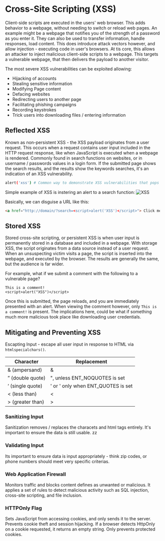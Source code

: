 # Cross-Site Scripting (XSS)

Client-side scripts are executed in the users' web browser. This adds behavior to a webpage, without needing to switch or reload web pages. An example might be a webpage that notifies you of the strength of a password as you enter it. They can also be used to transfer information, handle responses, load content. This does introduce attack vectors however, and allow injection - executing code in user's browsers.  At tis core, this allows an attacker to inject malicious client-side scripts to a webpage. This targets a vulnerable webpage, that then delivers the payload to another visitor. 

The most severe XSS vulnerabilities can be exploited allowing:

* Hijacking of accounts
* Stealing sensitive information
* Modifying Page content
* Defacing websites
* Redirecting users to another page
* Facilitating phishing campaigns
* Recording keystrokes
* Trick users into downloading files / entering information

## Reflected XSS

Known as non-persistent XSS - the XSS payload originates from a user request. This occurs when a request contains user input included in the HTTP request response, like when JavaScript is executed when a webpage is rendered. 
Commonly found in search functions on websites, or in username / passwords values in a login form. If the submitted page shows the search results, and the results show the keywords searches, it's an indication of an XSS vulnerability.

```bash
alert('xss') # Common way to demonstrate XSS vulnerabilities that pops an alert box
```

Simple example of XSS is instering an alert to a search function:
![XSS](/Users/christopherboyd/repos/Samples/VHL/xss-05.png)

Basically, we can disguise a URL like this:
```html
<a href="http://domain/?search=<script>alert('XSS')</script>"> Click me!</a>
```

## Stored XSS

Stored cross-site scripting, or persistent XSS is when user input is permanently stored in a database and included in a webpage. With storage XSS, the script originates from a data source instead of a user request. When an unsuspecting victim visits a page, the script is inserted into the webpage, and executed by the browser. The results are generally the same, but the audience is far wider.

For example, what if we submit a comment with the following to a vulnerable page?
```text
This is a comment!
<script>alert("XSS")</script>
```

Once this is submitted, the page reloads, and you are immediately presented with an alert. When viewing the comment however, only `This is a comment!` is present. The implications here, could be what if something much more malicious took place like downloading user credentials. 

## Mitigating and Preventing XSS

Escapting Input - escape all user input in response to HTML via `htmlspecialchars()`.  

| Character        | Replacement                                  |
| ---------------- | -------------------------------------------- |
| & (ampersand)    | &amp;                                        |
| ” (double quote) | &quot;, unless ENT_NOQUOTES is set           |
| ‘ (single quote) | &#039; or &apos; only when ENT_QUOTES is set |
| < (less than)    | &lt;                                         |
| > (greater than) | &gt;                                         |

### Sanitizing Input

Sanitization removes / replaces the characets and html tags entirely. It's important to ensure the data is still usable. zz

### Validating Input 

Its important to ensure data is input appropriately - think zip codes, or phone numbers should meet very specific criterias. 

### Web Application Firewall

Monitors traffic and blocks content defines as unwanted or malicious. It applies a set of rules to detect malicious activity such as SQL injection, cross-site scripting, and file inclusion. 

### HTTPOnly Flag

Sets JavaScript from accessing cookies, and only sends it to the server. Prevents cookie theft and session hijacking. If a browser detects HttpOnly on a cookie requested, it returns an empty string. Only prevents protected cookies. 